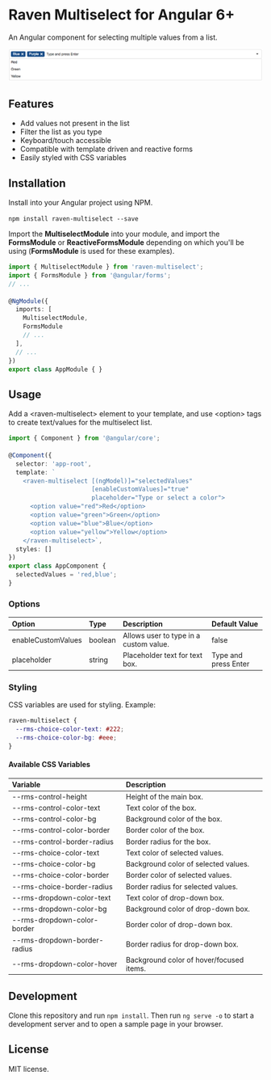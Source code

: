 # Raven Multiselect for Angular 6+

An Angular component for selecting multiple values from a list.

![demo](screenshots/sample.png)

## Features

* Add values not present in the list
* Filter the list as you type
* Keyboard/touch accessible
* Compatible with template driven and reactive forms
* Easily styled with CSS variables

## Installation

Install into your Angular project using NPM.

`npm install raven-multiselect --save`

Import the **MultiselectModule** into your module, and import the **FormsModule** or **ReactiveFormsModule** depending on which you'll be using (**FormsModule** is used for these examples).

```ts
import { MultiselectModule } from 'raven-multiselect';
import { FormsModule } from '@angular/forms';
// ...

@NgModule({
  imports: [
    MultiselectModule,
    FormsModule
    // ...
  ],
  // ...
})
export class AppModule { }
```

## Usage

Add a &lt;raven-multiselect&gt; element to your template, and use &lt;option&gt; tags to create text/values for the multiselect list.


```ts
import { Component } from '@angular/core';

@Component({
  selector: 'app-root',
  template: `
    <raven-multiselect [(ngModel)]="selectedValues"
                       [enableCustomValues]="true"
                       placeholder="Type or select a color">
      <option value="red">Red</option>
      <option value="green">Green</option>
      <option value="blue">Blue</option>
      <option value="yellow">Yellow</option>
    </raven-multiselect>`,
  styles: []
})
export class AppComponent {
  selectedValues = 'red,blue';
}
```

### Options
| Option             | Type          | Description                            | Default Value       
| :----------------- | :------------ | :------------------------------------- | :-------------------
| enableCustomValues | boolean       | Allows user to type in a custom value. | false
| placeholder        | string        | Placeholder text for text box.         | Type and press Enter

### Styling

CSS variables are used for styling. Example:

```css
raven-multiselect {
  --rms-choice-color-text: #222;
  --rms-choice-color-bg: #eee;
}
```

#### Available CSS Variables

| Variable                     | Description
| :--------------------------- | :----------------------------------------
| --rms-control-height         | Height of the main box.
| --rms-control-color-text     | Text color of the box.
| --rms-control-color-bg       | Background color of the box.
| --rms-control-color-border   | Border color of the box.
| --rms-control-border-radius  | Border radius for the box.
| --rms-choice-color-text      | Text color of selected values.
| --rms-choice-color-bg        | Background color of selected values.
| --rms-choice-color-border    | Border color of selected values.
| --rms-choice-border-radius   | Border radius for selected values.
| --rms-dropdown-color-text    | Text color of drop-down box.
| --rms-dropdown-color-bg      | Background color of drop-down box.
| --rms-dropdown-color-border  | Border color of drop-down box.
| --rms-dropdown-border-radius | Border radius for drop-down box.
| --rms-dropdown-color-hover   | Background color of hover/focused items.

## Development

Clone this repository and run `npm install`. Then run `ng serve -o` to start a development server and to open a sample page in your browser.

## License

MIT license.
